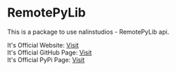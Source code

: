 # RemotePyLib

This is a package to use nalinstudios - RemotePyLib api.  

It's Official Website: [Visit](https://nalinstudios.herokuapp.com/remotepylib)  
It's Official GitHub Page: [Visit](https://github.com/Nalin-2005/RemotePyLib)  
It's Official PyPi Page: [Visit](https://pypi.org/project/RemotePyLib/)  